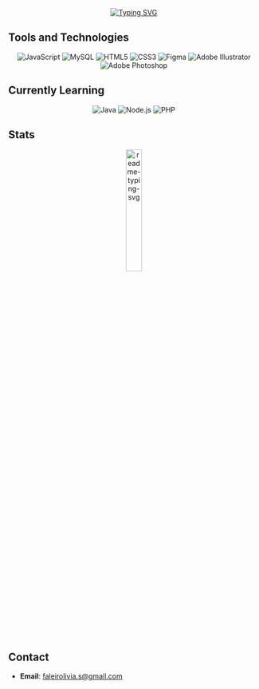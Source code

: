 <div align="center">
<a href="https://git.io/typing-svg"><img src="https://readme-typing-svg.herokuapp.com?font=Fira+Code&size=19&duration=3500&pause=1000&color=A47DFF&width=587&separator=%3E&lines=System.out.println(%22Hello%2C+World!%22);%3Eecho+%22Hello%2C+World!%22;%3EConsole.WriteLine(%22Hello%2C+World!%22);%3Ecout+%3C%3C+%22Hello%2C+World!%22+%3C%3C+endl;%3Econsole.log(%22Hello%2C+World!%22);%3ESELECT+nome++FROM+pessoas++WHERE+nome+%3D+'Lívia';" alt="Typing SVG" /></a>
</div>

## Tools and Technologies   

<div align="center">  
  <img src="https://img.shields.io/badge/JavaScript-A47DFF?style=for-the-badge&logo=javascript&logoColor=black" alt="JavaScript"/>  
  <img src="https://img.shields.io/badge/MySQL-8B5CF6?style=for-the-badge&logo=mysql&logoColor=white" alt="MySQL"/>  
  <img src="https://img.shields.io/badge/HTML5-7C3AED?style=for-the-badge&logo=html5&logoColor=white" alt="HTML5"/>  
  <img src="https://img.shields.io/badge/CSS3-6D28D9?style=for-the-badge&logo=css3&logoColor=white" alt="CSS3"/>  
  <img src="https://img.shields.io/badge/Figma-5B21B6?style=for-the-badge&logo=figma&logoColor=white" alt="Figma"/>  
  <img src="https://img.shields.io/badge/Adobe%20Illustrator-4C1D95?style=for-the-badge&logo=adobeillustrator&logoColor=white" alt="Adobe Illustrator"/>  
  <img src="https://img.shields.io/badge/Adobe%20Photoshop-3B0764?style=for-the-badge&logo=adobephotoshop&logoColor=white" alt="Adobe Photoshop"/>  
</div>

## Currently Learning

<div align="center">  
  <img src="https://img.shields.io/badge/Java-A47DFF?style=for-the-badge&logo=java&logoColor=white" alt="Java"/>  
  <img src="https://img.shields.io/badge/Node.js-3B0764?style=for-the-badge&logo=nodedotjs&logoColor=white" alt="Node.js"/>  
  <img src="https://img.shields.io/badge/PHP-5C2D91?style=for-the-badge&logo=php&logoColor=white" alt="PHP"/>
</div>

## Stats
<div align="center">
<img align="center" width="25%" src="https://github-readme-stats.vercel.app/api/top-langs/?username=moisiFraise&cardType=github&bg_color=00000000&Text=000&title_color=A47DFF&border_color=A47DFF&card_width=200" alt="readme-typing-svg">
 
</div>


## Contact 
- **Email**: faleirolivia.s@gmail.com


